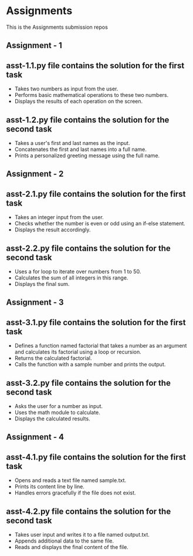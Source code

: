 # Assignments

This is the Assignments submission repos 

## Assignment - 1
## asst-1.1.py file contains the solution for the first task

- Takes two numbers as input from the user.
- Performs basic mathematical operations to these two numbers.
- Displays the results of each operation on the screen.

## asst-1.2.py file contains the solution for the second task

- Takes a user's first and last names as the input.
- Concatenates the first and last names into a full name.
- Prints a personalized greeting message using the full name.

## Assignment - 2
## asst-2.1.py file contains the solution for the first task

- Takes an integer input from the user.
- Checks whether the number is even or odd using an if-else statement.
- Displays the result accordingly.

## asst-2.2.py file contains the solution for the second task

- Uses a for loop to iterate over numbers from 1 to 50.
- Calculates the sum of all integers in this range.
- Displays the final sum.

## Assignment - 3
## asst-3.1.py file contains the solution for the first task

- Defines a function named factorial that takes a number as an argument and calculates its factorial using a loop or recursion.
- Returns the calculated factorial.
- Calls the function with a sample number and prints the output.

## asst-3.2.py file contains the solution for the second task

- Asks the user for a number as input.
- Uses the math module to calculate.
- Displays the calculated results.

## Assignment - 4
## asst-4.1.py file contains the solution for the first task

- Opens and reads a text file named sample.txt.
- Prints its content line by line.
- Handles errors gracefully if the file does not exist.

## asst-4.2.py file contains the solution for the second task

- Takes user input and writes it to a file named output.txt.
- Appends additional data to the same file.
- Reads and displays the final content of the file.

